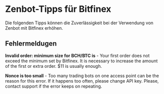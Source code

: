 # Zenbot-Tipps für Bitfinex

Die folgenden Tipps können die Zuverlässigkeit bei der Verwendung von Zenbot mit Bitfinex erhöhen.

## 

## Fehlermeldugen 

__Invalid order: minimum size for BCH/BTC is__ - Your first order does not exceed the minimum set by Bitfinex. It is necessary to increase the amount of the first or extra order. $11 is usually enough. 

__Nonce is too small__ - Too many trading bots on one access point can be the reason for this error. If it happens too often, please change API key. Please, contact support if the error keeps on repeating.




